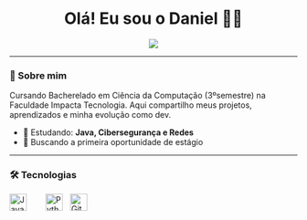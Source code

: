 <h1 align="center">Olá! Eu sou o Daniel 🧑‍💻</h1>

<p align="center">
  <img src="https://readme-typing-svg.herokuapp.com?font=Fira+Code&size=20&pause=1000&color=8F00FF&center=true&vCenter=true&width=500&lines=Desenvolvedor+em+formação;Apaixonado+por+tecnologia!" />
</p>

---

### 🚀 Sobre mim

Cursando Bacherelado em Ciência da Computação (3ºsemestre) na Faculdade Impacta Tecnologia.
Aqui compartilho meus projetos, aprendizados e minha evolução como dev.
    
- 🌱 Estudando: **Java, Cibersegurança e Redes**
- 🎯 Buscando a primeira oportunidade de estágio

---

### 🛠️ Tecnologias 

<img
  align="left"
  alt="Java"
  title="Java"
  width="30px"
  style="padding-right: 30px;"
  src="https://cdn.jsdelivr.net/gh/devicons/devicon@latest/icons/java/java-original.svg" />


  <img
    align="left"
    alt="Python"
    title="Python"
    width="30px"
    style="padding-right: 10px;"
    src="https://cdn.jsdelivr.net/gh/devicons/devicon@latest/icons/python/python-original.svg" />

    
  <img
    align="left"
    alt="Git"
    title="Git"
    width="30px"
    style="padding-right: 10px;"
    src="https://cdn.jsdelivr.net/gh/devicons/devicon@latest/icons/git/git-original.svg" />

    
  
          



 
          

          
          
          
          

